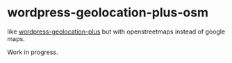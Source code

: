 # wordpress-geolocation-plus-osm

like [wordpress-geolocation-plus](https://wordpress.org/plugins/geolocation-plus/) but with openstreetmaps instead of google maps.

Work in progress.
